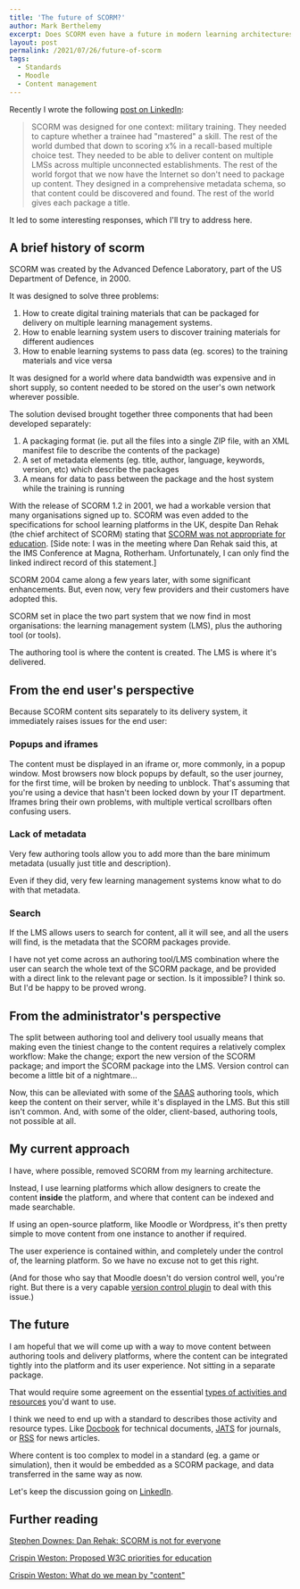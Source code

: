```yaml
---
title: 'The future of SCORM?'
author: Mark Berthelemy
excerpt: Does SCORM even have a future in modern learning architectures?
layout: post
permalink: /2021/07/26/future-of-scorm
tags:
  - Standards
  - Moodle
  - Content management
---
```

Recently I wrote the following [post on LinkedIn](https://www.linkedin.com/posts/markberthelemy_scorm-versions-the-evolution-of-the-elearning-activity-6820236617282797568-QmWc):

> SCORM was designed for one context: military training. They needed to capture whether a trainee had "mastered" a skill. The rest of the world dumbed that down to scoring x% in a recall-based multiple choice test. They needed to be able to deliver content on multiple LMSs across multiple unconnected establishments. The rest of the world forgot that we now have the Internet so don't need to package up content. They designed in a comprehensive metadata schema, so that content could be discovered and found. The rest of the world gives each package a title.

It led to some interesting responses, which I'll try to address here.

## A brief history of scorm

SCORM was created by the Advanced Defence Laboratory, part of the US Department of Defence, in 2000.

It was designed to solve three problems:

1. How to create digital training materials that can be packaged for delivery on multiple learning management systems.
2. How to enable learning system users to discover training materials for different audiences
3. How to enable learning systems to pass data (eg. scores) to the training materials and vice versa

It was designed for a world where data bandwidth was expensive and in short supply, so content needed to be stored on the user's own network wherever possible.

The solution devised brought together three components that had been developed separately:

1. A packaging format (ie. put all the files into a single ZIP file, with an XML manifest file to describe the contents of the package)
2. A set of metadata elements (eg. title, author, language, keywords, version, etc) which describe the packages
3. A means for data to pass between the package and the host system while the training is running

With the release of SCORM 1.2 in 2001, we had a workable version that many organisations signed up to. SCORM was even added to the specifications for school learning platforms in the UK, despite Dan Rehak (the chief architect of SCORM) stating that [SCORM was not appropriate for education](https://www.downes.ca/post/4410). [Side note: I was in the meeting where Dan Rehak said this, at the IMS Conference at Magna, Rotherham. Unfortunately, I can only find the linked indirect record of this statement.]

SCORM 2004 came along a few years later, with some significant enhancements. But, even now, very few providers and their customers have adopted this.

SCORM set in place the two part system that we now find in most organisations: the learning management system (LMS), plus the authoring tool (or tools).

The authoring tool is where the content is created. The LMS is where it's delivered.

## From the end user's perspective

Because SCORM content sits separately to its delivery system, it immediately raises issues for the end user:

### Popups and iframes

The content must be displayed in an iframe or, more commonly, in a popup window. Most browsers now block popups by default, so the user journey, for the first time, will be broken by needing to unblock. That's assuming that you're using a device that hasn't been locked down by your IT department. Iframes bring their own problems, with multiple vertical scrollbars often confusing users.

### Lack of metadata

Very few authoring tools allow you to add more than the bare minimum metadata (usually just title and description).

Even if they did, very few learning management systems know what to do with that metadata.

### Search

If the LMS allows users to search for content, all it will see, and all the users will find, is the metadata that the SCORM packages provide.

I have not yet come across an authoring tool/LMS combination where the user can search the whole text of the SCORM package, and be provided with a direct link to the relevant page or section. Is it impossible? I think so. But I'd be happy to be proved wrong.

## From the administrator's perspective

The split between authoring tool and delivery tool usually means that making even the tiniest change to the content requires a relatively complex workflow: Make the change; export the new version of the SCORM package; and import the SCORM package into the LMS. Version control can become a little bit of a nightmare...

Now, this can be alleviated with some of the [SAAS](https://en.wikipedia.org/wiki/Software_as_a_service) authoring tools, which keep the content on their server, while it's displayed in the LMS. But this still isn't common. And, with some of the older, client-based, authoring tools, not possible at all.

## My current approach

I have, where possible, removed SCORM from my learning architecture.

Instead, I use learning platforms which allow designers to create the content **inside** the platform, and where that content can be indexed and made searchable.

If using an open-source platform, like Moodle or Wordpress, it's then pretty simple to move content from one instance to another if required.

The user experience is contained within, and completely under the control of, the learning platform. So we have no excuse not to get this right.

(And for those who say that Moodle doesn't do version control well, you're right. But there is a very capable [version control plugin](https://www.opensourcelearning.co.uk/moodleversioncontrol) to deal with this issue.)

## The future

I am hopeful that we will come up with a way to move content between authoring tools and delivery platforms, where the content can be integrated tightly into the platform and its user experience. Not sitting in a separate package.

That would require some agreement on the essential [types of activities and resources](https://edtechnow.net/2012/04/03/what-do-we-mean-by-content/) you'd want to use.

I think we need to end up with a standard to describes those activity and resource types. Like [Docbook](https://docbook.org/) for technical documents, [JATS](https://jats.nlm.nih.gov/) for journals, or [RSS](https://en.wikipedia.org/wiki/RSS) for news articles.

Where content is too complex to model in a standard (eg. a game or simulation), then it would be embedded as a SCORM package, and data transferred in the same way as now.

Let's keep the discussion going on [LinkedIn](https://www.linkedin.com/posts/markberthelemy_scorm-versions-the-evolution-of-the-elearning-activity-6820236617282797568-QmWc/).

## Further reading

[Stephen Downes: Dan Rehak: SCORM is not for everyone](https://www.downes.ca/post/4410)

[Crispin Weston: Proposed W3C priorities for education](https://edtechnow.net/2015/02/22/w3c_priorities/)

[Crispin Weston: What do we mean by "content"](https://edtechnow.net/2012/04/03/what-do-we-mean-by-content/)
